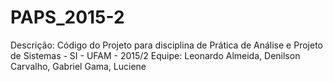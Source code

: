 # PAPS_2015-2

Descrição:
Código do Projeto para disciplina de Prática de Análise e Projeto de Sistemas - SI - UFAM - 2015/2
Equipe: Leonardo Almeida, Denilson Carvalho, Gabriel Gama, Luciene
